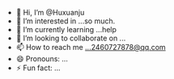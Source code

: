 - 👋 Hi, I’m @Huxuanju
- 👀 I’m interested in ...so much.
- 🌱 I’m currently learning ...help
- 💞️ I’m looking to collaborate on ...
- 📫 How to reach me ...2460727878@qq.com
- 😄 Pronouns: ...
- ⚡ Fun fact: ...

<!---
Huxuanju/Huxuanju is a ✨ special ✨ repository because its `README.md` (this file) appears on your GitHub profile.
You can click the Preview link to take a look at your changes.
--->
